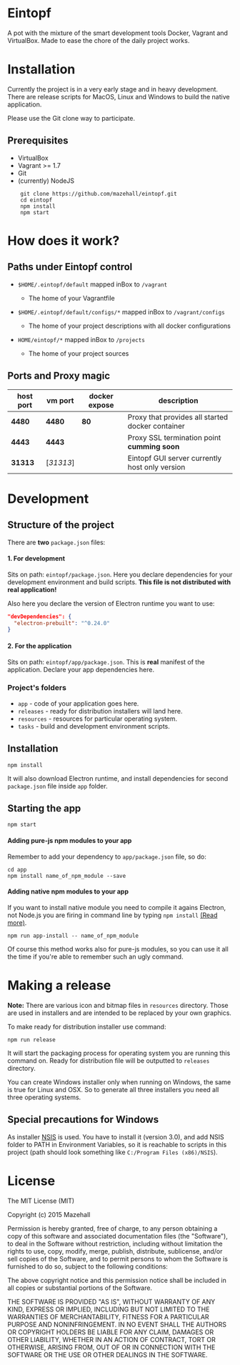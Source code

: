 Eintopf
==============

A pot with the mixture of the smart development tools Docker, Vagrant and VirtualBox. Made to ease the chore of the
daily project works.

# Installation

Currently the project is in a very early stage and in heavy development. There are release scripts for
MacOS, Linux and Windows to build the native application.

Please use the Git clone way to participate.


## Prerequisites

* VirtualBox
* Vagrant >= 1.7
* Git
* (currently) NodeJS


```
    git clone https://github.com/mazehall/eintopf.git
    cd eintopf
    npm install
    npm start
```


# How does it work?

## Paths under Eintopf control

* ```$HOME/.eintopf/default``` mapped inBox to ```/vagrant```
  * The home of your Vagrantfile

* ```$HOME/.eintopf/default/configs/*``` mapped inBox to ```/vagrant/configs```
  * The home of your project descriptions with all docker configurations

* ```HOME/eintopf/*``` mapped inBox to ```/projects```
  * The home of your project sources

## Ports and Proxy magic

 host port | vm port   | docker expose | description |
---|---|---|---
 __4480__  | __4480__  | __80__ | Proxy that provides all started docker container
 __4443__  | __4443__  |        | Proxy SSL termination point __cumming soon__
 __31313__ | [_31313_] |        | Eintopf GUI server currently host only version




# Development

## Structure of the project

There are **two** `package.json` files:  

#### 1. For development
Sits on path: `eintopf/package.json`. Here you declare dependencies for your development environment and build scripts. **This file is not distributed with real application!**

Also here you declare the version of Electron runtime you want to use:
```json
"devDependencies": {
  "electron-prebuilt": "^0.24.0"
}
```

#### 2. For the application
Sits on path: `eintopf/app/package.json`. This is **real** manifest of the application. Declare your app dependencies here.

### Project's folders

- `app` - code of your application goes here.
- `releases` - ready for distribution installers will land here.
- `resources` - resources for particular operating system.
- `tasks` - build and development environment scripts.



## Installation

```
npm install
```
It will also download Electron runtime, and install dependencies for second `package.json` file inside `app` folder.


## Starting the app

```
npm start
```

#### Adding pure-js npm modules to your app

Remember to add your dependency to `app/package.json` file, so do:
```
cd app
npm install name_of_npm_module --save
```

#### Adding native npm modules to your app

If you want to install native module you need to compile it agains Electron, not Node.js you are firing in command line by typing `npm install` [(Read more)](https://github.com/atom/electron/blob/master/docs/tutorial/using-native-node-modules.md).
```
npm run app-install -- name_of_npm_module
```
Of course this method works also for pure-js modules, so you can use it all the time if you're able to remember such an ugly command.


# Making a release

**Note:** There are various icon and bitmap files in `resources` directory. Those are used in installers and are intended to be replaced by your own graphics.

To make ready for distribution installer use command:
```
npm run release
```
It will start the packaging process for operating system you are running this command on. Ready for distribution file will be outputted to `releases` directory.

You can create Windows installer only when running on Windows, the same is true for Linux and OSX. So to generate all three installers you need all three operating systems.


## Special precautions for Windows
As installer [NSIS](http://nsis.sourceforge.net/Main_Page) is used. You have to install it (version 3.0), and add NSIS folder to PATH in Environment Variables, so it is reachable to scripts in this project (path should look something like `C:/Program Files (x86)/NSIS`).


# License

The MIT License (MIT)

Copyright (c) 2015 Mazehall

Permission is hereby granted, free of charge, to any person obtaining a copy
of this software and associated documentation files (the "Software"), to deal
in the Software without restriction, including without limitation the rights
to use, copy, modify, merge, publish, distribute, sublicense, and/or sell
copies of the Software, and to permit persons to whom the Software is
furnished to do so, subject to the following conditions:

The above copyright notice and this permission notice shall be included in all
copies or substantial portions of the Software.

THE SOFTWARE IS PROVIDED "AS IS", WITHOUT WARRANTY OF ANY KIND, EXPRESS OR
IMPLIED, INCLUDING BUT NOT LIMITED TO THE WARRANTIES OF MERCHANTABILITY,
FITNESS FOR A PARTICULAR PURPOSE AND NONINFRINGEMENT. IN NO EVENT SHALL THE
AUTHORS OR COPYRIGHT HOLDERS BE LIABLE FOR ANY CLAIM, DAMAGES OR OTHER
LIABILITY, WHETHER IN AN ACTION OF CONTRACT, TORT OR OTHERWISE, ARISING FROM,
OUT OF OR IN CONNECTION WITH THE SOFTWARE OR THE USE OR OTHER DEALINGS IN THE
SOFTWARE.
